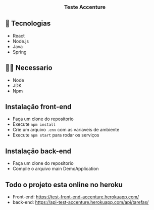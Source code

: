 <h3 align="center">
  Teste Accenture 
</h3>

## 🚀 Tecnologias

- React
- Node.js 
- Java
- Spring

## ✋🏻 Necessario

- Node
- JDK
- Npm

## Instalação front-end

- Faça um clone do repositorio
- Execute `npm install`
- Crie um arquivo `.env` com as variaveis de ambiente
- Execute `npm start` para rodar os serviços

## Instalação back-end

- Faça um clone do repositorio
- Compile o arquivo main DemoApplication

## Todo o projeto esta online no heroku

- Front-end:  https://test-front-end-accenture.herokuapp.com/
- back-end: https://api-test-accenture.herokuapp.com/api/tarefas/

